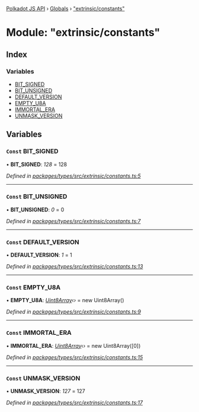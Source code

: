[Polkadot JS API](../README.md) › [Globals](../globals.md) › ["extrinsic/constants"](_extrinsic_constants_.md)

# Module: "extrinsic/constants"

## Index

### Variables

* [BIT_SIGNED](_extrinsic_constants_.md#const-bit_signed)
* [BIT_UNSIGNED](_extrinsic_constants_.md#const-bit_unsigned)
* [DEFAULT_VERSION](_extrinsic_constants_.md#const-default_version)
* [EMPTY_U8A](_extrinsic_constants_.md#const-empty_u8a)
* [IMMORTAL_ERA](_extrinsic_constants_.md#const-immortal_era)
* [UNMASK_VERSION](_extrinsic_constants_.md#const-unmask_version)

## Variables

### `Const` BIT_SIGNED

• **BIT_SIGNED**: *128* = 128

*Defined in [packages/types/src/extrinsic/constants.ts:5](https://github.com/polkadot-js/api/blob/dde7c8085a/packages/types/src/extrinsic/constants.ts#L5)*

___

### `Const` BIT_UNSIGNED

• **BIT_UNSIGNED**: *0* = 0

*Defined in [packages/types/src/extrinsic/constants.ts:7](https://github.com/polkadot-js/api/blob/dde7c8085a/packages/types/src/extrinsic/constants.ts#L7)*

___

### `Const` DEFAULT_VERSION

• **DEFAULT_VERSION**: *1* = 1

*Defined in [packages/types/src/extrinsic/constants.ts:13](https://github.com/polkadot-js/api/blob/dde7c8085a/packages/types/src/extrinsic/constants.ts#L13)*

___

### `Const` EMPTY_U8A

• **EMPTY_U8A**: *[Uint8Array](../classes/_codec_raw_.raw.md#static-uint8array)‹›* = new Uint8Array()

*Defined in [packages/types/src/extrinsic/constants.ts:9](https://github.com/polkadot-js/api/blob/dde7c8085a/packages/types/src/extrinsic/constants.ts#L9)*

___

### `Const` IMMORTAL_ERA

• **IMMORTAL_ERA**: *[Uint8Array](../classes/_codec_raw_.raw.md#static-uint8array)‹›* = new Uint8Array([0])

*Defined in [packages/types/src/extrinsic/constants.ts:15](https://github.com/polkadot-js/api/blob/dde7c8085a/packages/types/src/extrinsic/constants.ts#L15)*

___

### `Const` UNMASK_VERSION

• **UNMASK_VERSION**: *127* = 127

*Defined in [packages/types/src/extrinsic/constants.ts:17](https://github.com/polkadot-js/api/blob/dde7c8085a/packages/types/src/extrinsic/constants.ts#L17)*

